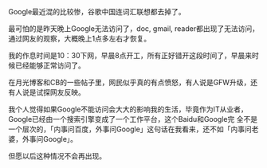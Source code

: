 

Google最近混的比较惨，谷歌中国连词汇联想都去掉了。

最可怕的是昨天晚上Google无法访问了，doc, gmail, reader都出现了无法访问，通过网友的观察，大概晚上1点多左右才恢复。

我的作息时间是10：30下网，早晨8点开工，所有正好错开这段时间了，早晨来时候已经能够正常访问了。

在月光博客和CB的一些帖子里，网民似乎真的有点愤怒，有人说是GFW升级，还有人说是试探网友反映。

我个人觉得如果Google不能访问会大大的影响我的生活，毕竟作为IT从业者，Google已经由一个搜索引擎变成了一个工作平台，这个Baidu和Google完
全不是一个层次的，「内事问百度，外事问Google」这句话在我看来，还不如「内事问老婆，外事问Google」。

但愿以后这种情况不会再出现。


